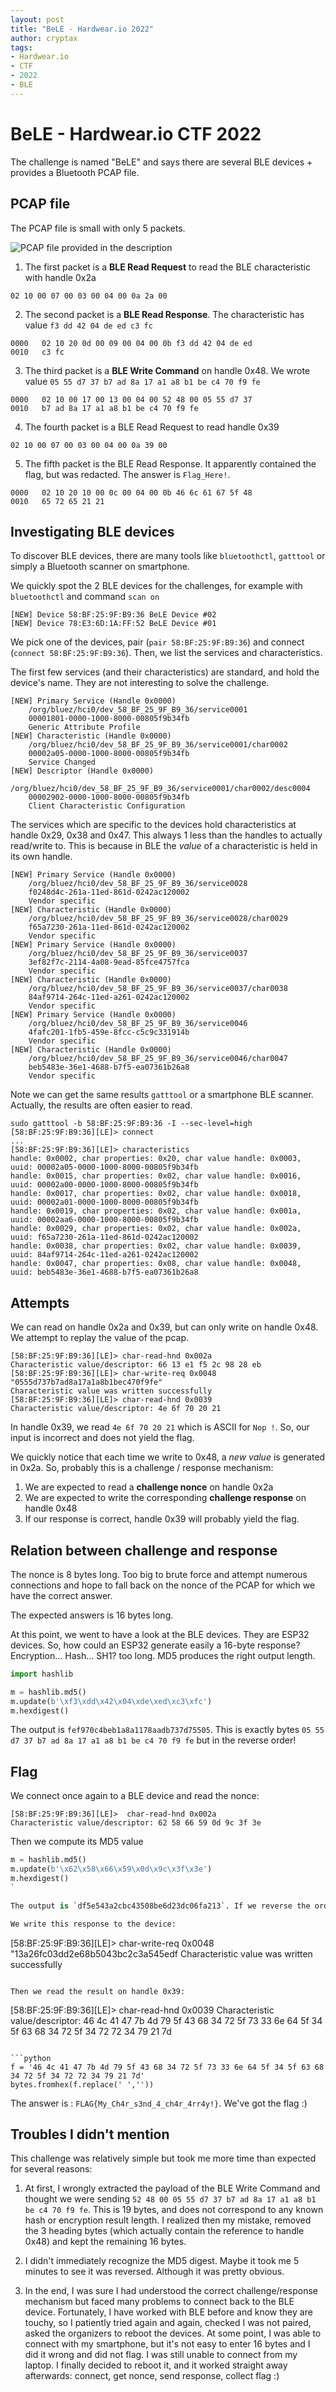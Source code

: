 ```yaml
---
layout: post
title: "BeLE - Hardwear.io 2022"
author: cryptax
tags:
- Hardwear.io
- CTF
- 2022
- BLE
---
```


# BeLE - Hardwear.io CTF 2022

The challenge is named "BeLE" and says there are several BLE devices + provides a Bluetooth PCAP file.

## PCAP file

The PCAP file is small with only 5 packets.

![PCAP file provided in the description](/images/bele-2022-pcap.png)

1. The first packet is a **BLE Read Request** to read the BLE characteristic with handle 0x2a

`02 10 00 07 00 03 00 04 00 0a 2a 00`

2. The second packet is a **BLE Read Response**. The characteristic has value `f3 dd 42 04 de ed c3 fc`

```
0000   02 10 20 0d 00 09 00 04 00 0b f3 dd 42 04 de ed
0010   c3 fc
```

3. The third packet is a **BLE Write Command** on handle 0x48. We wrote value `05 55 d7 37 b7 ad 8a 17 a1 a8 b1 be c4 70 f9 fe`

```
0000   02 10 00 17 00 13 00 04 00 52 48 00 05 55 d7 37
0010   b7 ad 8a 17 a1 a8 b1 be c4 70 f9 fe
```

4. The fourth packet is a BLE Read Request to read handle 0x39

`02 10 00 07 00 03 00 04 00 0a 39 00`

5. The fifth packet is the BLE Read Response. It apparently contained the flag, but was redacted. The answer is `Flag_Here!`.

```
0000   02 10 20 10 00 0c 00 04 00 0b 46 6c 61 67 5f 48
0010   65 72 65 21 21
```

## Investigating BLE devices

To discover BLE devices, there are many tools like `bluetoothctl`, `gatttool` or simply a Bluetooth scanner on smartphone.

We quickly spot the 2 BLE devices for the challenges, for example with `bluetoothctl` and command `scan on`

```
[NEW] Device 58:BF:25:9F:B9:36 BeLE Device #02
[NEW] Device 78:E3:6D:1A:FF:52 BeLE Device #01
```

We pick one of the devices, pair (`pair 58:BF:25:9F:B9:36`) and connect (`connect 58:BF:25:9F:B9:36`). Then, we list the services and characteristics.

The first few services (and their characteristics) are standard, and hold the device's name. They are not interesting to solve the challenge.

```
[NEW] Primary Service (Handle 0x0000)
	/org/bluez/hci0/dev_58_BF_25_9F_B9_36/service0001
	00001801-0000-1000-8000-00805f9b34fb
	Generic Attribute Profile
[NEW] Characteristic (Handle 0x0000)
	/org/bluez/hci0/dev_58_BF_25_9F_B9_36/service0001/char0002
	00002a05-0000-1000-8000-00805f9b34fb
	Service Changed
[NEW] Descriptor (Handle 0x0000)
	/org/bluez/hci0/dev_58_BF_25_9F_B9_36/service0001/char0002/desc0004
	00002902-0000-1000-8000-00805f9b34fb
	Client Characteristic Configuration
```    

The services which are specific to the devices hold characteristics at handle 0x29, 0x38 and 0x47.
This always 1 less than the handles to actually read/write to. This is because in BLE the *value* of a characteristic is held in its own handle.

```
[NEW] Primary Service (Handle 0x0000)
	/org/bluez/hci0/dev_58_BF_25_9F_B9_36/service0028
	f0248d4c-261a-11ed-861d-0242ac120002
	Vendor specific
[NEW] Characteristic (Handle 0x0000)
	/org/bluez/hci0/dev_58_BF_25_9F_B9_36/service0028/char0029
	f65a7230-261a-11ed-861d-0242ac120002
	Vendor specific
[NEW] Primary Service (Handle 0x0000)
	/org/bluez/hci0/dev_58_BF_25_9F_B9_36/service0037
	3ef82f7c-2114-4a08-9ead-85fce4757fca
	Vendor specific
[NEW] Characteristic (Handle 0x0000)
	/org/bluez/hci0/dev_58_BF_25_9F_B9_36/service0037/char0038
	84af9714-264c-11ed-a261-0242ac120002
	Vendor specific
[NEW] Primary Service (Handle 0x0000)
	/org/bluez/hci0/dev_58_BF_25_9F_B9_36/service0046
	4fafc201-1fb5-459e-8fcc-c5c9c331914b
	Vendor specific
[NEW] Characteristic (Handle 0x0000)
	/org/bluez/hci0/dev_58_BF_25_9F_B9_36/service0046/char0047
	beb5483e-36e1-4688-b7f5-ea07361b26a8
	Vendor specific
```

Note we can get the same results `gatttool` or a smartphone BLE scanner. Actually, the results are often easier to read.

```
sudo gatttool -b 58:BF:25:9F:B9:36 -I --sec-level=high
[58:BF:25:9F:B9:36][LE]> connect
...
[58:BF:25:9F:B9:36][LE]> characteristics
handle: 0x0002, char properties: 0x20, char value handle: 0x0003, uuid: 00002a05-0000-1000-8000-00805f9b34fb
handle: 0x0015, char properties: 0x02, char value handle: 0x0016, uuid: 00002a00-0000-1000-8000-00805f9b34fb
handle: 0x0017, char properties: 0x02, char value handle: 0x0018, uuid: 00002a01-0000-1000-8000-00805f9b34fb
handle: 0x0019, char properties: 0x02, char value handle: 0x001a, uuid: 00002aa6-0000-1000-8000-00805f9b34fb
handle: 0x0029, char properties: 0x02, char value handle: 0x002a, uuid: f65a7230-261a-11ed-861d-0242ac120002
handle: 0x0038, char properties: 0x02, char value handle: 0x0039, uuid: 84af9714-264c-11ed-a261-0242ac120002
handle: 0x0047, char properties: 0x08, char value handle: 0x0048, uuid: beb5483e-36e1-4688-b7f5-ea07361b26a8
```

## Attempts

We can read on handle 0x2a and 0x39, but can only write on handle 0x48. We attempt to replay the value of the pcap.

```
[58:BF:25:9F:B9:36][LE]> char-read-hnd 0x002a
Characteristic value/descriptor: 66 13 e1 f5 2c 98 28 eb 
[58:BF:25:9F:B9:36][LE]> char-write-req 0x0048 "0555d737b7ad8a17a1a8b1bec470f9fe"
Characteristic value was written successfully
[58:BF:25:9F:B9:36][LE]> char-read-hnd 0x0039
Characteristic value/descriptor: 4e 6f 70 20 21 
```

In handle 0x39, we read `4e 6f 70 20 21` which is ASCII for `Nop !`. So, our input is incorrect and does not yield the flag.

We quickly notice that each time we write to 0x48, a *new value* is generated in 0x2a.
So, probably this is a challenge / response mechanism:

1. We are expected to read a **challenge nonce** on handle 0x2a
2. We are expected to write the corresponding **challenge response** on handle 0x48
3. If our response is correct, handle 0x39 will probably yield the flag.

## Relation between challenge and response

The nonce is 8 bytes long. Too big to brute force and attempt numerous connections and hope to fall back on the nonce of the PCAP for which we have the correct answer.

The expected answers is 16 bytes long.

At this point, we went to have a look at the BLE devices. They are ESP32 devices.
So, how could an ESP32 generate easily a 16-byte response? Encryption... Hash... SH1? too long. MD5 produces the right output length.

```python
import hashlib

m = hashlib.md5()
m.update(b'\xf3\xdd\x42\x04\xde\xed\xc3\xfc')
m.hexdigest()
```

The output is `fef970c4beb1a8a1178aadb737d75505`.
This is exactly bytes `05 55 d7 37 b7 ad 8a 17 a1 a8 b1 be c4 70 f9 fe` but in the reverse order!

## Flag

We connect once again to a BLE device and read the nonce:

```
[58:BF:25:9F:B9:36][LE]>  char-read-hnd 0x002a
Characteristic value/descriptor: 62 58 66 59 0d 9c 3f 3e
```

Then we compute its MD5 value

```python
m = hashlib.md5()
m.update(b'\x62\x58\x66\x59\x0d\x9c\x3f\x3e')
m.hexdigest()
`

The output is `df5e543a2cbc43508be6d23dc06fa213`. If we reverse the order, it is `13a26fc03dd2e68b5043bc2c3a545edf`.

We write this response to the device:

```
[58:BF:25:9F:B9:36][LE]> char-write-req 0x0048 "13a26fc03dd2e68b5043bc2c3a545edf
Characteristic value was written successfully
```

Then we read the result on handle 0x39:

```
[58:BF:25:9F:B9:36][LE]> char-read-hnd 0x0039
Characteristic value/descriptor: 46 4c 41 47 7b 4d 79 5f 43 68 34 72 5f 73 33 6e 64 5f 34 5f 63 68 34 72 5f 34 72 72 34 79 21 7d
```

```python
f = '46 4c 41 47 7b 4d 79 5f 43 68 34 72 5f 73 33 6e 64 5f 34 5f 63 68 34 72 5f 34 72 72 34 79 21 7d'
bytes.fromhex(f.replace(' ',''))
```

The answer is : `FLAG{My_Ch4r_s3nd_4_ch4r_4rr4y!}`. We've got the flag :)

## Troubles I didn't mention

This challenge was relatively simple but took me more time than expected for several reasons:

1. At first, I wrongly extracted the payload of the BLE Write Command and thought we were sending `52 48 00 05 55 d7 37
b7 ad 8a 17 a1 a8 b1 be c4 70 f9 fe`. This is 19 bytes, and does not correspond to any known hash or encryption result length. I realized then my mistake, removed the 3 heading bytes (which actually contain the reference to handle 0x48) and kept the remaining 16 bytes. 

2. I didn't immediately recognize the MD5 digest. Maybe it took me 5 minutes to see it was reversed. Although it was pretty obvious.

3. In the end, I was sure I had understood the correct challenge/response mechanism but faced many problems to connect back to the BLE device. Fortunately, I have worked with BLE before and know they are touchy, so I patiently tried again and again, checked I was not paired, asked the organizers to reboot the devices. At some point, I was able to connect with my smartphone, but it's not easy to enter 16 bytes and I did it wrong and did not flag. I was still unable to connect from my laptop. I finally decided to reboot it, and it worked straight away afterwards: connect, get nonce, send response, collect flag :)